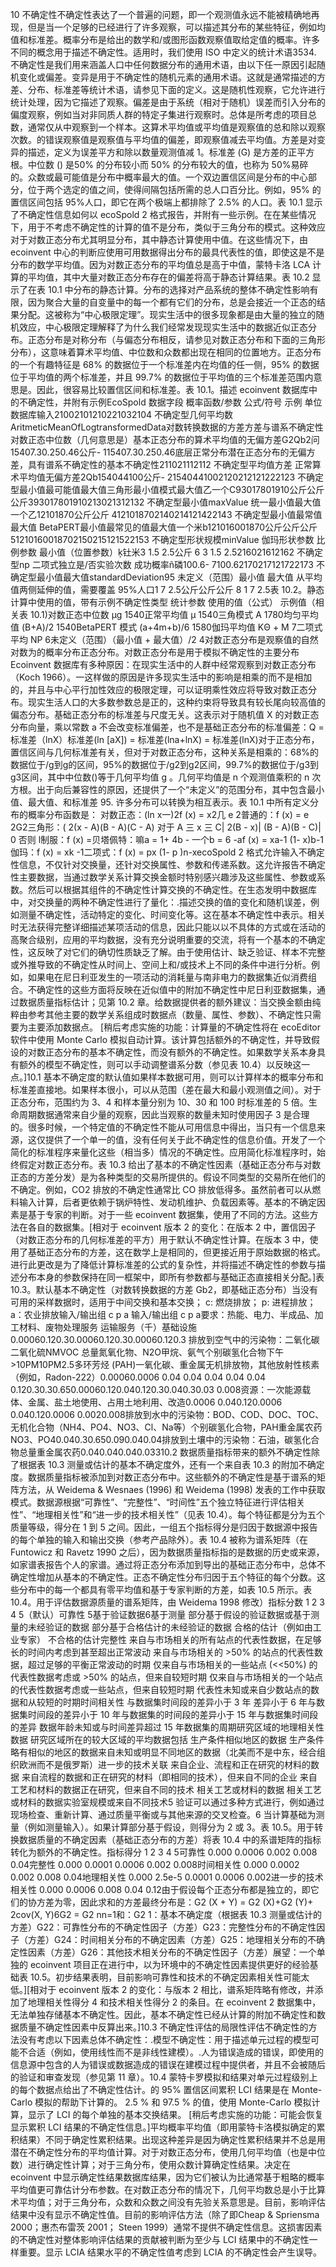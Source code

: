 10 不确定性不确定性表达了一个普遍的问题，即一个观测值永远不能被精确地再现，但是当一个足够的已经进行了许多观察，可以描述其分布的某些特征，例如均值和标准差。概率分布是给出的数学和/或图形函数观察值取给定值的概率。许多不同的概念用于描述不确定性。适用时，我们使用 ISO 中定义的统计术语3534. 不确定性是我们用来涵盖人口中任何数据分布的通用术语，由以下任一原因引起随机变化或偏差。变异是用于不确定性的随机元素的通用术语。这就是通常描述的方差、分布、标准差等统计术语，请参见下面的定义。这是随机性观察，它允许进行统计处理，因为它描述了观察。偏差是由于系统（相对于随机）误差而引入分布的偏度观察，例如当对非同质人群的特定子集进行观察时。总体是所考虑的项目总数，通常仅从中观察到一个样本。这算术平均值或平均值是观察值的总和除以观察次数。的错误观察值是观察值与平均值的偏差，即观察值减去平均值。方差是对变异的描述，定义为误差平方和除以数量观测值减 1。标准差 (G) 是方差的正平方根。中位数 () 是50% 的分布较小而 50% 的分布较大的值，也称为 50%易碎的。众数或最可能值是分布中概率最大的值。一个双边置信区间是分布的中心部分，位于两个选定的值之间，使得间隔包括所需的总人口百分比。例如，95% 的置信区间包括 95%人口，即它在两个极端上都排除了 2.5% 的人口。表 10.1 显示了不确定性信息如何以 ecoSpold 2 格式报告，并附有一些示例。在在某些情况下，用于不考虑不确定性的计算的值不是分布，类似于三角分布的模式。这种效应对于对数正态分布尤其明显分布，其中静态计算使用中值。在这些情况下，由 ecoinvent 中心的判断应使用可用数据得出分布的最具代表性的值，即使这是不是分布的数学平均值。因为对数正态分布的平均值总是高于中值，蒙特卡洛 LCA 计算的平均值，其中大量对数正态分布存在的偏差将高于静态计算结果。表 10.2 显示了在表 10.1 中分布的静态计算。分布的选择对产品系统的整体不确定性影响有限，因为聚合大量的自变量中的每一个都有它们的分布，总是会接近一个正态的结果分配。这被称为“中心极限定理”。现实生活中的很多现象都是由大量的独立的随机效应，中心极限定理解释了为什么我们经常发现现实生活中的数据近似正态分布。正态分布是对称分布（与偏态分布相反，请参见对数正态分布和下面的三角形分布），这意味着算术平均值、中位数和众数都出现在相同的位置地方。正态分布的一个有趣特征是 68% 的数据位于一个标准差内在均值的任一侧，95% 的数据位于平均值的两个标准差，并且 99.7% 的数据位于平均值的三个标准差范围内意思是。因此，很容易比较置信区间和标准差。表 10.1。描述 ecoinvent 数据库中的不确定性，并附有示例EcoSpold 数据字段 概率函数/参数 公式/符号 示例 单位 数据库输入21002101210221032104 不确定型几何平均数AritmeticMeanOfLogtransformedData对数转换数据的方差方差与谱系不确定性对数正态中位数（几何意思是）基本正态分布的算术平均值的无偏方差G2Qb2问15407.30.250.46公斤- 115407.30.250.46底层正常分布潜在正态分布的无偏方差，具有谱系不确定性的基本不确定性211021112112 不确定型平均值方差 正常算术平均值无偏方差2Qb154044100公斤- 21540441002120212121222123 不确定型最小值最可能值最大值三角形最小值模式最大值乙一个C93017801910公斤公斤公斤393017801910213021312132 不确定型最小值maxValue 统一最小值最大值一个乙12101870公斤公斤 4121018702140214121422143 不确定型最小值最常值最大值 BetaPERT最小值最常见的值最大值一个米b121016001870公斤公斤公斤 51210160018702150215121522153 不确定型形状规模minValue 伽玛形状参数 比例参数 最小值（位置参数）ķ钍米3 1.5 2.5公斤 6 3 1.5 2.5216021612162 不确定型np 二项式独立是/否实验次数 成功概率ñ磷100.6- 7100.62170217121722173 不确定型最小值最大值standardDeviation95 未定义（范围）最小值 最大值 从平均值两侧延伸的值，需要覆盖 95%人口1 7 2.5公斤公斤公斤 8 1 7 2.5表 10.2。静态计算中使用的值，带有示例不确定性类型 统计参数 使用的值（公式） 示例值（相关表 10.1)对数正态中位数 µg 1540正常平均值 µ 1540三角模式 A 1780均匀平均值 (B+A)/2 1540BetaPERT 模式 (a+4m+b)/6 1580伽玛平均值 KΘ + M 7二项式平均 NP 6未定义（范围）（最小值 + 最大值）/2 4对数正态分布是观察值的自然对数为的概率分布正态分布。对数正态分布是用于模拟不确定性的主要分布Ecoinvent 数据库有多种原因：在现实生活中的人群中经常观察到对数正态分布（Koch 1966）。一这样做的原因是许多现实生活中的影响是相乘的而不是相加的，并且与中心平行加性效应的极限定理，可以证明乘性效应将导致对数正态分布。现实生活人口的大多数参数总是正的，这种约束将导致具有较长尾向较高值的偏态分布。基础正态分布的标准差与尺度无关。这表示对于随机值 X 的对数正态分布向量，乘以常数 a 不会改变标准偏差，也不是基础正态分布的标准偏差：Q = 标准差（lnX）标准差(ln [aX]) = 标准差(lna+lnX) = 标准差(lnX)对于正态分布，置信区间与几何标准差有关，但对于对数正态分布，这种关系是相乘的：68%的数据位于/g到g的区间，95%的数据位于/g2到g2区间，99.7%的数据位于/g3到g3区间，其中中位数()等于几何平均值 g 。几何平均值是 n 个观测值乘积的 n 次方根。出于向后兼容性的原因，还提供了一个“未定义”的范围分布，其中包含最小值、最大值、和标准差 95. 许多分布可以转换为相互表示。表 10.1 中所有定义分布的概率分布函数是： 对数正态：(ln x一)2f (x) = x2几 e 2普通的：f (x) = e 2G2三角形：( 2(x - A)(B - A)(C - A) 对于 A 三 x 三 C| 2(B - x)| (B - A)(B - C)| 0 否则 l制服：f (x) =贝塔佩特：嘛a = 1+ 4b - 一个b = 6 -af (x) = xa-1 (1- x)b-1伽玛：f (x) = xk -1二项式：f (x) = px (1- p )n-xecoSpold 2 格式允许输入不确定性信息，不仅针对交换量，还针对交换属性、参数和传递系数。这允许报告不确定性主要数据，当通过数学关系计算交换金额时特别感兴趣涉及这些属性、参数或系数。然后可以根据其组件的不确定性计算交换的不确定性。在生态发明中数据库中，对交换量的两种不确定性进行了量化：.描述交换的值的变化和随机误差，例如测量不确定性，活动特定的变化、时间变化等。这在基本不确定性中表示。相关时无法获得完整详细描述某项活动的信息，因此只能以以不具体的方式或在活动的高聚合级别，应用的平均数据，没有充分说明重要的交流，将有一个基本的不确定性，这反映了对它们的确切性质缺乏了解。由于使用估计、缺乏验证、样本不完整或外推导致的不确定性从时间上、空间上和/或技术上不同的条件中进行分析。例如，如果电在尼日利亚发生的一项活动的消耗量与南非电力的数据集近似消费组合。不确定性的这些方面将反映在近似值中的附加不确定性中尼日利亚数据集，通过数据质量指标估计；见第 10.2 章。给数据提供者的额外建议：当交换金额由纯粹由参考其他主要的数学关系组成时数据点（数量、属性、参数）、不确定性只需要为主要添加数据点。 [稍后考虑实施的功能：计算量的不确定性将在 ecoEditor 软件中使用 Monte Carlo 模拟自动计算。该计算包括额外的不确定性，并导致假设的对数正态分布的基本不确定性，而没有额外的不确定性。如果数学关系本身具有额外的模型不确定性，则可以手动调整谱系分数（参见表 10.4）以反映这一点。]10.1 基本不确定度的默认值如果样本数据可用，则可以计算样本的概率分布和标准差直接地。如果样本很小，可以从范围（差在最大和最小观测值之间）。对于正态分布，范围约为 3、4 和样本量分别为 10、30 和 100 时标准差的 5 倍。生命周期数据通常来自少量的观察，因此当观察的数量未知时使用因子 3 是合理的。很多时候，一个特定值的不确定性不能从可用信息中得出，当只有一个信息来源，这仅提供了一个单一的值，没有任何关于此不确定性的信息价值。开发了一个简化的标准程序来量化这些（相当多）情况的不确定性。应用简化标准程序时，始终假定对数正态分布。表 10.3 给出了基本的不确定性因素（基础正态分布与对数正态的方差分发）是为各种类型的交易所提供的。假设不同类型的交易所在他们的不确定。例如，CO2 排放的不确定性通常比 CO 排放低得多。虽然前者可以从燃料输入计算，后者更依赖于锅炉特性、发动机维护、负载因素等。基本的不确定因素是基于专家的判断。对于一些 ecoinvent 数据集，使用了不同的方法。这些方法在各自的数据集。[相对于 ecoinvent 版本 2 的变化：在版本 2 中，置信因子（对数正态分布的几何标准差的平方）用于默认不确定性计算。在版本 3 中，使用了基础正态分布的方差，这在数学上是相同的，但更接近用于原始数据的格式。进行此更改是为了降低计算标准差的公式的复杂性，并将描述不确定性的参数与描述分布本身的参数保持在同一框架中，即所有参数都与基础正态直接相关分配。]表 10.3。默认基本不确定性（对数转换数据的方差 Gb2，即基础正态分布）当没有可用的采样数据时，适用于中间交换和基本交换； c: 燃烧排放； p: 进程排放； a：农业排放输入/输出组 c p a 输入/输出组 c p a要求：热能、电力、半成品、加工材料、废物处理服务 运输服务（千）基础设施0.00060.120.30.00060.120.30.00060.120.3 排放到空气中的污染物：二氧化碳二氧化硫NMVOC 总量氮氧化物、N2O甲烷、氨气个别碳氢化合物下午>10PM10PM2.5多环芳烃 (PAH)一氧化碳、重金属无机排放物，其他放射性核素（例如，Radon-222）0.00060.0006 0.04 0.04 0.04 0.04 0.04 0.120.30.30.650.00060.120.040.120.30.040.30.03 0.008资源：一次能源载体、金属、盐土地使用、占用土地利用、改造0.0006 0.040.120.0006 0.040.120.0006 0.0020.008排放到水中的污染物：BOD、COD、DOC、TOC、无机化合物（NH4、PO4、NO3、Cl、Na等）个别碳氢化合物，PAH重金属农药NO3、PO40.040.30.650.090.040.04排放到土壤中的污染物：石油，碳氢化合物总量重金属农药0.040.040.040.03310.2 数据质量指标带来的额外不确定性除了根据表 10.3 测量或估计的基本不确定度外，还有一个来自表 10.3 的附加不确定度。数据质量指标被添加到对数正态分布中。这些额外的不确定性是基于谱系的矩阵方法，从 Weidema & Wesnaes (1996) 和 Weidema (1998) 发表的工作中获取模式。数据源根据“可靠性”、“完整性”、“时间性”五个独立特征进行评估相关性”、“地理相关性”和“进一步的技术相关性”（见表 10.4）。每个特征都是分为五个质量等级，得分在 1 到 5 之间。因此，一组五个指标得分是归因于数据源中报告的每个单独的输入和输出交换（参考产品除外）。表 10.4 被称为谱系矩阵（在 Funtowicz 和 Ravetz 1990 之后），因为数据质量指标指的是数据的历史或来源，如家谱表报告个人的家谱。通过将正态分布添加到导出的基础正态分布中，总体不确定性增加从基本的不确定性。正态不确定性分布归因于五个特征的每个分数。这些分布中的每一个都具有零平均值和基于专家判断的方差，如表 10.5 所示。表 10.4。用于评估数据源质量的谱系矩阵，由 Weidema 1998 修改）指标分数 1 2 3 4 5（默认）可靠性 5基于验证数据6基于测量 部分基于假设的验证数据或基于测量的未经验证的数据 部分基于合格估计的未经验证的数据 合格的估计（例如由工业专家） 不合格的估计完整性 来自与市场相关的所有站点的代表性数据，在足够长的时间内考虑到甚至超出正常波动 来自与市场相关的 >50% 的站点的代表性数据，超过足够的平衡正常波动的时期 仅来自与市场相关的一些站点 (<<50%) 的代表性数据考虑或 >50% 的站点，但来自较短时期 仅来自与市场相关的一个站点的代表性数据考虑或一些站点，但来自较短时期 代表性未知或来自少数站点的数据和从较短的时期时间相关性 与数据集时间段的差异小于 3 年 差异小于 6 年与数据集时间段的差异小于 10 年与数据集的时间段的差异小于 15 年与数据集时间段的差异 数据年龄未知或与时间差异超过 15 年数据集的周期研究区域的地理相关性数据 研究区域所在的较大区域的平均数据包括 生产条件相似地区的数据 生产条件略有相似的地区的数据来自未知或明显不同地区的数据（北美而不是中东，经合组织欧洲而不是俄罗斯）进一步的技术关联 来自企业、流程和正在研究的材料的数据 来自流程的数据和正在研究的材料（即相同的技术），但来自不同的企业 来自工艺和材料的数据正在研究，但来自不同的技术 相关工艺或材料的数据 相关工艺或材料的数据实验室规模或来自不同技术5 验证可以通过多种方式进行，例如通过现场检查、重新计算、通过质量平衡或与其他来源的交叉检查。6 当计算基础为测量（例如测量输入）。如果计算部分基于假设，则得分为 2 或 3。表 10.5。用于转换数据质量的不确定因素（基础正态分布的方差）将表 10.4 中的系谱矩阵的指标转化为额外的不确定性。指标得分 1 2 3 4 5可靠性 0.000 0.0006 0.002 0.008 0.04完整性 0.000 0.0001 0.0006 0.002 0.008时间相关性 0.000 0.0002 0.002 0.008 0.04地理相关性 0.000 2.5e-5 0.0001 0.0006 0.002进一步的技术相关性 0.000 0.0006 0.008 0.04 0.12由于假设每个正态分布都是独立的，即它们的协方差为零，因此求和的方差最终分布是：G2 (X + Y) = G2 (X)+G2 (Y)+ 2cov(X, Y)6G2 = G2 nn=1和：G2 1：基本不确定度（根据表 10.3 测量或估计的方差）G22：可靠性分布的不确定性因子（方差）G23：完整性分布的不确定性因子（方差）G24：时间相关分布的不确定因素（方差）G25：地理相关分布的不确定性因素（方差）G26：其他技术相关分布的不确定性因子（方差）展望：一个单独的 ecoinvent 项目正在进行中，以为环境中的不确定性因素提供更好的经验基础表 10.5。初步结果表明，目前影响可靠性和技术的不确定因素相关性可能太低。][相对于 ecoinvent 版本 2 的变化：与版本 2 相比，谱系矩阵略有修改，并添加了地理相关性得分 4 和技术相关性得分 2 的条目。在 ecoinvent 2 数据集中，无法单独存储基本不确定性。因此，基本不确定性已经从计算的附加不确定性和数据质量不确定性因素中反算出来。]10.3 不确定性评估的局限性评估不确定性的方法没有考虑以下因素总体不确定性：.模型不确定性：用于描述单元过程的模型可能不合适（例如，使用线性而不是非线性建模）。.人为错误造成的错误，即使用的信息源中包含的人为错误或数据造成的错误在建模过程中提供者，并且不会被随后的验证和审查发现（参见第 11 章）。10.4 蒙特卡罗模拟和结果对单元过程级别上的每个数据点给出了不确定性估计。的 95% 置信区间累积 LCI 结果是在 Monte-Carlo 模拟的帮助下计算的。 2.5 % 和 97.5 % 的值，使用 Monte-Carlo 模拟计算，显示了 LCI 的每个单独的基本交换结果。 [稍后考虑实施的功能：可能会恢复显示累积 LCI 结果的不确定性信息。]平均概率平均值（即用蒙特卡洛模拟确定的累积结果）不同于确定性累积结果。出现这种差异是因为确定性累积结果并不总是用潜在不确定性分布的平均值计算。对于对数正态分布，使用几何平均值（也是中位数）进行确定性计算；对于三角分布，使用众数计算确定性结果。决定在 ecoinvent 中显示确定性结果数据库结果，因为它们被认为比通常基于粗略的概率平均值更可靠估计分布参数。在对数正态分布的情况下，几何平均数总是小于比算术平均值；对于三角分布，众数和众数之间没有先验关系意思是。目前，影响评估结果中没有显示不确定性值。目前的影响评估方法（除了即Cheap & Spriensma 2000；惠杰布雷茨 2001； Steen 1999）通常不提供不确定性信息。这损害因素的不确定性对整体影响评估结果的贡献被判断为至少与 LCI 结果中的不确定性一样重要。显示 LCIA 结果水平的不确定性值考虑到 LCIA 的不确定性会产生误导。